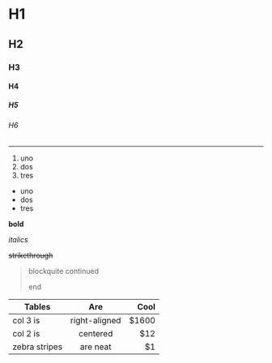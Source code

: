 # H1
## H2
### H3
#### H4
##### H5
###### H6

---

<!-- +++ \ -->
<!-- (gfm) -->

<!-- === \ -->
<!-- (gfm) -->

1. uno
2. dos
3. tres


- uno
- dos
- tres

__bold__

_italics_

~~strikethrough~~

> blockquite
> continued
>
> end



| Tables        | Are           |  Cool  |
| ------------- |:-------------:| ------:|
| col 3 is      | right-aligned |  $1600 |
| col 2 is      | centered      |    $12 |
| zebra stripes | are neat      |     $1 |
